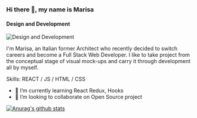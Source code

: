 ### Hi there 👋, my name is Marisa
#### Design and Development
![Design and Development](https://media-exp1.licdn.com/dms/image/C4D16AQHlkDNK3vFSjA/profile-displaybackgroundimage-shrink_200_800/0/1566752127388?e=1616630400&v=beta&t=PDxlOuZLwmdrc2BzChU3bnN_tWMMigv_ziVnG2vNyEo)

I'm Marisa, an Italian former Architect who recently decided to switch careers and become a Full Stack Web Developer. I like to take project from the conceptual stage of visual mock-ups and carry it through development all by myself.

Skills: REACT / JS / HTML / CSS

- 🌱 I’m currently learning React Redux, Hooks 
- 👯 I’m looking to collaborate on Open Source project 











[![Anurag's github stats](https://github-readme-stats.vercel.app/api?username=marisa2306)](https://github.com/anuraghazra/github-readme-stats)
